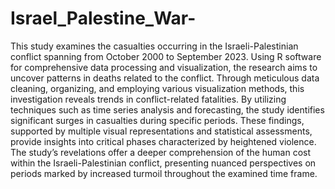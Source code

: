 # Israel_Palestine_War-
This study examines the casualties occurring in the Israeli-Palestinian conflict spanning from October 2000 to September 2023. Using R software for comprehensive data processing and visualization, the research aims to uncover patterns in deaths related to the conflict. Through meticulous data cleaning, organizing, and employing various visualization methods, this investigation reveals trends in conflict-related fatalities. By utilizing techniques such as time series analysis and forecasting, the study identifies significant surges in casualties during specific periods. These findings, supported by multiple visual representations and statistical assessments, provide insights into critical phases characterized by heightened violence. The study’s revelations offer a deeper comprehension of the human cost within the Israeli-Palestinian conflict, presenting nuanced perspectives on periods marked by increased turmoil throughout the examined time frame.

